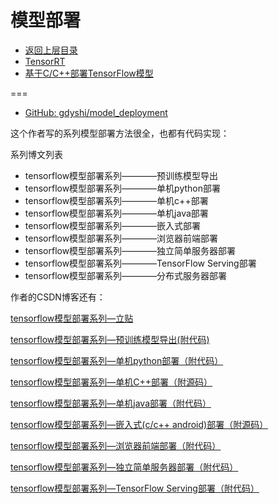 # 模型部署

* [返回上层目录](../model-deployment.md)
* [TensorRT](tensor-rt/tensor-rt.md)
* [基于C/C++部署TensorFlow模型](tensorflow-cpp-deployment/tensorflow-cpp-deployment.md)



===

* [GitHub: gdyshi/model_deployment](https://github.com/gdyshi/model_deployment)

这个作者写的系列模型部署方法很全，也都有代码实现：

系列博文列表

-  tensorflow模型部署系列————预训练模型导出
-  tensorflow模型部署系列————单机python部署
-  tensorflow模型部署系列————单机c++部署
-  tensorflow模型部署系列————单机java部署
-  tensorflow模型部署系列————嵌入式部署
-  tensorflow模型部署系列————浏览器前端部署
-  tensorflow模型部署系列————独立简单服务器部署
-  tensorflow模型部署系列————TensorFlow Serving部署
-  tensorflow模型部署系列————分布式服务器部署

作者的CSDN博客还有：

[tensorflow模型部署系列—立贴](https://blog.csdn.net/chongtong/article/details/90379347)

[tensorflow模型部署系列—预训练模型导出(附代码)](https://blog.csdn.net/chongtong/article/details/90474737)

[tensorflow模型部署系列—单机python部署（附代码）](https://blog.csdn.net/chongtong/article/details/90693787)

[tensorflow模型部署系列—单机C++部署（附源码）](https://blog.csdn.net/chongtong/article/details/91947690)

[tensorflow模型部署系列—单机java部署（附代码）](https://blog.csdn.net/chongtong/article/details/94403309)

[tensorflow模型部署系列—嵌入式(c/c++ android)部署（附源码）](https://blog.csdn.net/chongtong/article/details/95355814)

[tensorflow模型部署系列—浏览器前端部署（附代码）](https://blog.csdn.net/chongtong/article/details/96865687)

[tensorflow模型部署系列—独立简单服务器部署（附代码）](https://blog.csdn.net/chongtong/article/details/100073030)

[tensorflow模型部署系列—TensorFlow Serving部署（附代码）](https://blog.csdn.net/chongtong/article/details/102501464)

